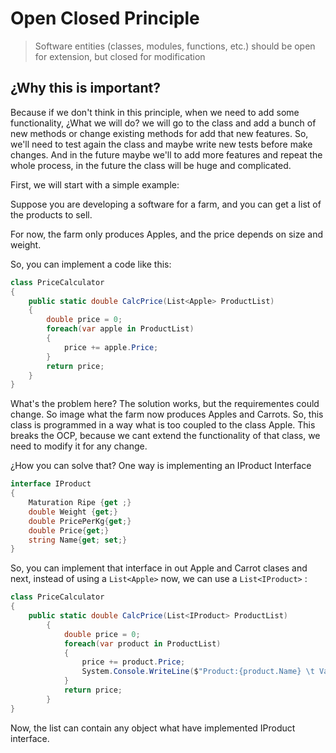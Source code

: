 # Open Closed Principle

> Software entities (classes, modules, functions, etc.) should be open for extension, but closed for modification

## ¿Why this is important? 

Because if we don't think in this principle, when we need to add some functionality, ¿What we will do? we will go to the class and add a bunch of new methods or change existing methods for add that new features. So, we'll need to test again the class and maybe write new tests before make changes. And in the future maybe we'll to add more features and repeat the whole process, in the future the class will be huge and complicated.

First, we will start with a simple example: 

Suppose you are developing a software for a farm, and you can get a list of the products to sell. 

For now, the farm only produces Apples, and the price depends on size and weight. 

So, you can implement a code like this: 

```C#
class PriceCalculator 
{
    public static double CalcPrice(List<Apple> ProductList)
    {
        double price = 0;
        foreach(var apple in ProductList)
        {
            price += apple.Price;
        }
        return price;
    }
}
```
What's the problem here? The solution works, but the requirementes could change. So image what the farm now produces Apples and Carrots. So, this class is programmed in a way what is too coupled to the class Apple. This breaks the OCP, because we cant extend the functionality of that class, we need to modify it for any change. 

¿How you can solve that? One way is implementing an IProduct Interface

```C#
interface IProduct
{
    Maturation Ripe {get ;}
    double Weight {get;}
    double PricePerKg{get;}
    double Price{get;}
    string Name{get; set;}
}
```
So, you can implement that interface in out Apple and Carrot clases and next, instead of using a `List<Apple>` now, we can use a `List<IProduct>` :

```C#
class PriceCalculator 
{
    public static double CalcPrice(List<IProduct> ProductList)
        {
            double price = 0;
            foreach(var product in ProductList)
            {
                price += product.Price;
                System.Console.WriteLine($"Product:{product.Name} \t Value:{product.Price} \t Subtotal:{price}");
            }
            return price;
        }
}
```
Now, the list can contain any object what have implemented IProduct interface. 
